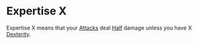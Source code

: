 # Expertise X
Expertise X means that your [Attacks](../../../../../Game%20Procedures/Attack.md) deal [Half](../../../../Foreword/Rule%20for%20rules.md#Halving) damage unless you have X [Dexterity](../../../../../Player%20Characters/Chosen%20Statistics/Dexterity.md).